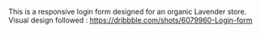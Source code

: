 This is a responsive login form designed for an organic Lavender store. 
Visual design followed : https://dribbble.com/shots/6079960-Login-form
